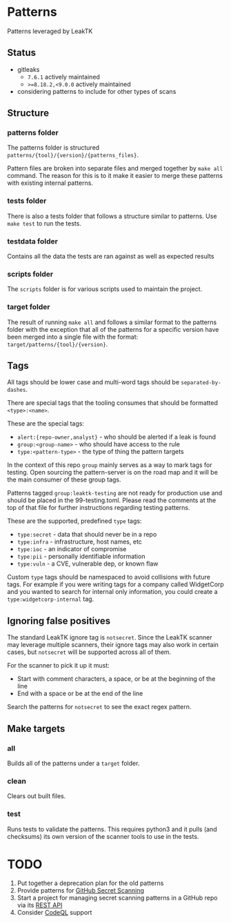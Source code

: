 # Patterns

Patterns leveraged by LeakTK

## Status

- gitleaks
  - `7.6.1` actively maintained
  - `>=8.18.2,<9.0.0` actively maintained
- considering patterns to include for other types of scans

## Structure

### patterns folder

The patterns folder is structured `patterns/{tool}/{version}/{patterns_files}`.

Pattern files are broken into separate files and merged together by `make all`
command. The reason for this is to it make it easier to merge these patterns
with existing internal patterns.

### tests folder

There is also a tests folder that follows a structure similar to patterns.
Use `make test` to run the tests.

### testdata folder

Contains all the data the tests are ran against as well as expected results

### scripts folder

The `scripts` folder is for various scripts used to maintain the project.

### target folder

The result of running `make all` and follows a similar format to the patterns
folder with the exception that all of the patterns for a specific version have
been merged into a single file with the format:
`target/patterns/{tool}/{version}`.

## Tags

All tags should be lower case and multi-word tags should be
`separated-by-dashes`.

There are special tags that the tooling consumes that should
be formatted `<type>:<name>`.

These are the special tags:

* `alert:{repo-owner,analyst}` - who should be alerted if a leak is found
* `group:<group-name>` - who should have access to the rule
* `type:<pattern-type>` - the type of thing the pattern targets

In the context of this repo `group` mainly serves as a way to mark tags for
testing. Open sourcing the pattern-server is on the road map and
it will be the main consumer of these group tags.

Patterns tagged `group:leaktk-testing` are not ready for production use and
should be placed in the 99-testing.toml. Please read the comments at the top of
that file for further instructions regarding testing patterns.

These are the supported, predefined `type` tags:

* `type:secret` - data that should never be in a repo
* `type:infra` - infrastructure, host names, etc
* `type:ioc` - an indicator of compromise
* `type:pii` - personally identifiable information
* `type:vuln` - a CVE, vulnerable dep, or known flaw

Custom `type` tags should be namespaced to avoid collisions with future tags.
For example if you were writing tags for a company called WidgetCorp and you
wanted to search for internal only information, you could create a
`type:widgetcorp-internal` tag.

## Ignoring false positives

The standard LeakTK ignore tag is `notsecret`. Since the LeakTK scanner may
leverage multiple scanners, their ignore tags may also work in certain cases,
but `notsecret` will be supported across all of them.

For the scanner to pick it up it must:

* Start with comment characters, a space, or be at the beginning of the line
* End with a space or be at the end of the line

Search the patterns for `notsecret` to see the exact regex pattern.

## Make targets

### all

Builds all of the patterns under a `target` folder.

### clean

Clears out built files.

### test

Runs tests to validate the patterns. This requires python3 and it pulls (and
checksums) its own version of the scanner tools to use in the tests.

# TODO

1. Put together a deprecation plan for the old patterns
1. Provide patterns for [GitHub Secret Scanning](https://docs.github.com/en/code-security/secret-scanning)
1. Start a project for managing secret scanning patterns in a GitHub repo via its [REST API](https://docs.github.com/en/rest/secret-scanning)
1. Consider [CodeQL](https://codeql.github.com/) support
